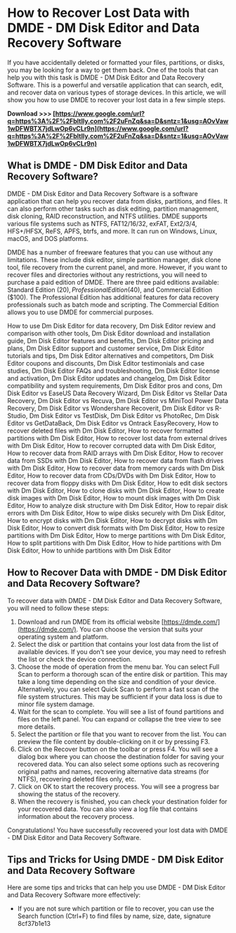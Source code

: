 # How to Recover Lost Data with DMDE - DM Disk Editor and Data Recovery Software
 
If you have accidentally deleted or formatted your files, partitions, or disks, you may be looking for a way to get them back. One of the tools that can help you with this task is DMDE - DM Disk Editor and Data Recovery Software. This is a powerful and versatile application that can search, edit, and recover data on various types of storage devices. In this article, we will show you how to use DMDE to recover your lost data in a few simple steps.
 
**Download &gt;&gt;&gt; [https://www.google.com/url?q=https%3A%2F%2Fbltlly.com%2F2uFnZq&sa=D&sntz=1&usg=AOvVaw1wDFWBTX7jdLwOp6vCLr9n](https://www.google.com/url?q=https%3A%2F%2Fbltlly.com%2F2uFnZq&sa=D&sntz=1&usg=AOvVaw1wDFWBTX7jdLwOp6vCLr9n)**


 
## What is DMDE - DM Disk Editor and Data Recovery Software?
 
DMDE - DM Disk Editor and Data Recovery Software is a software application that can help you recover data from disks, partitions, and files. It can also perform other tasks such as disk editing, partition management, disk cloning, RAID reconstruction, and NTFS utilities. DMDE supports various file systems such as NTFS, FAT12/16/32, exFAT, Ext2/3/4, HFS+/HFSX, ReFS, APFS, btrfs, and more. It can run on Windows, Linux, macOS, and DOS platforms.
 
DMDE has a number of freeware features that you can use without any limitations. These include disk editor, simple partition manager, disk clone tool, file recovery from the current panel, and more. However, if you want to recover files and directories without any restrictions, you will need to purchase a paid edition of DMDE. There are three paid editions available: Standard Edition ($20), Professional Edition ($40), and Commercial Edition ($100). The Professional Edition has additional features for data recovery professionals such as batch mode and scripting. The Commercial Edition allows you to use DMDE for commercial purposes.
 
How to use Dm Disk Editor for data recovery,  Dm Disk Editor review and comparison with other tools,  Dm Disk Editor download and installation guide,  Dm Disk Editor features and benefits,  Dm Disk Editor pricing and plans,  Dm Disk Editor support and customer service,  Dm Disk Editor tutorials and tips,  Dm Disk Editor alternatives and competitors,  Dm Disk Editor coupons and discounts,  Dm Disk Editor testimonials and case studies,  Dm Disk Editor FAQs and troubleshooting,  Dm Disk Editor license and activation,  Dm Disk Editor updates and changelog,  Dm Disk Editor compatibility and system requirements,  Dm Disk Editor pros and cons,  Dm Disk Editor vs EaseUS Data Recovery Wizard,  Dm Disk Editor vs Stellar Data Recovery,  Dm Disk Editor vs Recuva,  Dm Disk Editor vs MiniTool Power Data Recovery,  Dm Disk Editor vs Wondershare Recoverit,  Dm Disk Editor vs R-Studio,  Dm Disk Editor vs TestDisk,  Dm Disk Editor vs PhotoRec,  Dm Disk Editor vs GetDataBack,  Dm Disk Editor vs Ontrack EasyRecovery,  How to recover deleted files with Dm Disk Editor,  How to recover formatted partitions with Dm Disk Editor,  How to recover lost data from external drives with Dm Disk Editor,  How to recover corrupted data with Dm Disk Editor,  How to recover data from RAID arrays with Dm Disk Editor,  How to recover data from SSDs with Dm Disk Editor,  How to recover data from flash drives with Dm Disk Editor,  How to recover data from memory cards with Dm Disk Editor,  How to recover data from CDs/DVDs with Dm Disk Editor,  How to recover data from floppy disks with Dm Disk Editor,  How to edit disk sectors with Dm Disk Editor,  How to clone disks with Dm Disk Editor,  How to create disk images with Dm Disk Editor,  How to mount disk images with Dm Disk Editor,  How to analyze disk structure with Dm Disk Editor,  How to repair disk errors with Dm Disk Editor,  How to wipe disks securely with Dm Disk Editor,  How to encrypt disks with Dm Disk Editor,  How to decrypt disks with Dm Disk Editor,  How to convert disk formats with Dm Disk Editor,  How to resize partitions with Dm Disk Editor,  How to merge partitions with Dm Disk Editor,  How to split partitions with Dm Disk Editor,  How to hide partitions with Dm Disk Editor,  How to unhide partitions with Dm Disk Editor
 
## How to Recover Data with DMDE - DM Disk Editor and Data Recovery Software?
 
To recover data with DMDE - DM Disk Editor and Data Recovery Software, you will need to follow these steps:
 
1. Download and run DMDE from its official website [https://dmde.com/](https://dmde.com/). You can choose the version that suits your operating system and platform.
2. Select the disk or partition that contains your lost data from the list of available devices. If you don't see your device, you may need to refresh the list or check the device connection.
3. Choose the mode of operation from the menu bar. You can select Full Scan to perform a thorough scan of the entire disk or partition. This may take a long time depending on the size and condition of your device. Alternatively, you can select Quick Scan to perform a fast scan of the file system structures. This may be sufficient if your data loss is due to minor file system damage.
4. Wait for the scan to complete. You will see a list of found partitions and files on the left panel. You can expand or collapse the tree view to see more details.
5. Select the partition or file that you want to recover from the list. You can preview the file content by double-clicking on it or by pressing F3.
6. Click on the Recover button on the toolbar or press F4. You will see a dialog box where you can choose the destination folder for saving your recovered data. You can also select some options such as recovering original paths and names, recovering alternative data streams (for NTFS), recovering deleted files only, etc.
7. Click on OK to start the recovery process. You will see a progress bar showing the status of the recovery.
8. When the recovery is finished, you can check your destination folder for your recovered data. You can also view a log file that contains information about the recovery process.

Congratulations! You have successfully recovered your lost data with DMDE - DM Disk Editor and Data Recovery Software.
 
## Tips and Tricks for Using DMDE - DM Disk Editor and Data Recovery Software
 
Here are some tips and tricks that can help you use DMDE - DM Disk Editor and Data Recovery Software more effectively:

- If you are not sure which partition or file to recover, you can use the Search function (Ctrl+F) to find files by name, size, date, signature 8cf37b1e13


